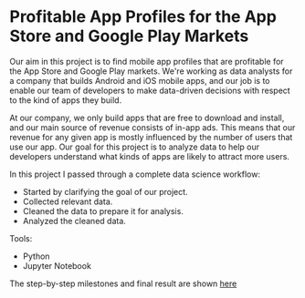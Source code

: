 # Profitable App Profiles for the App Store and Google Play Markets

Our aim in this project is to find mobile app profiles that are profitable for the App Store and Google Play markets. We're working as data analysts for a company that builds Android and iOS mobile apps, and our job is to enable our team of developers to make data-driven decisions with respect to the kind of apps they build.

At our company, we only build apps that are free to download and install, and our main source of revenue consists of in-app ads. This means that our revenue for any given app is mostly influenced by the number of users that use our app. Our goal for this project is to analyze data to help our developers understand what kinds of apps are likely to attract more users.

In this project I passed through a complete data science workflow:

- Started by clarifying the goal of our project.
- Collected relevant data.
- Cleaned the data to prepare it for analysis.
- Analyzed the cleaned data.

Tools:

- Python
- Jupyter Notebook

The step-by-step milestones and final result are shown [here](https://github.com/AndriiTsokur/data-project-001/blob/main/profitable_app_profiles.ipynb)
